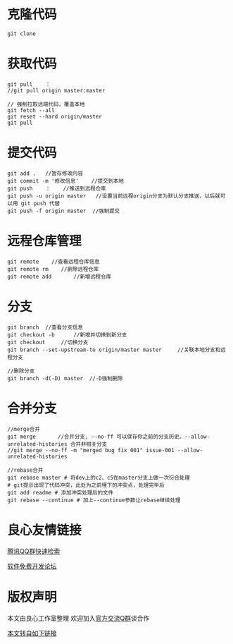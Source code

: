 # 克隆代码

    git clone  

# 获取代码

    git pull    ： 
    //git pull origin master:master

    // 强制拉取远端代码，覆盖本地
    git fetch --all
    git reset --hard origin/master
    git pull

# 提交代码

    git add .   //暂存修改内容
    git commit -m '修改信息'    //提交到本地
    git push    ：    //推送到远程仓库
    git push -u origin master   //设置当前远程origin分支为默认分支推送，以后就可以用 git push 代替
    git push -f origin master  //强制提交

# 远程仓库管理

    git remote    //查看远程仓库信息
    git remote rm    //删除远程仓库
    git remote add       //新增远程仓库

# 分支

    git branch  //查看分支信息
    git checkout -b      //新增并切换到新分支
    git checkout     //切换分支
    git branch --set-upstream-to origin/master master     //关联本地分支和远程分支

    //删除分支
    git branch -d(-D) master  //-D强制删除

# 合并分支

    //merge合并
    git merge       //合并分支, –-no-ff 可以保存你之前的分支历史。--allow-unrelated-histories 合并非相关分支
    //git merge --no-ff -m "merged bug fix 001" issue-001 --allow-unrelated-histories

    //rebase合并
    git rebase master # 将dev上的c2、c5在master分支上做一次衍合处理
    # git提示出现了代码冲突，此处为之前埋下的冲突点，处理完毕后
    git add readme # 添加冲突处理后的文件
    git rebase --continue # 加上--continue参数让rebase继续处理



 # 良心友情链接

[腾讯QQ群快速检索](http://u.720life.cn/s/8cf73f7c)

[软件免费开发论坛](http://u.720life.cn/s/bbb01dc0)

# 版权声明 

本文由良心工作室整理 欢迎加入[官方交流Q群](https://u.720life.cn/s/f2316816)谈合作

[本文转自如下链接](http://u.720life.cn/g/2e71d0f0a5c601172267ba20d3a43c6e916641d96cbe792b1cd9a3e1d7c9a855f78c65113eaf82bce12893cbd197f8e0df0d266c84758d3560748dc9fa1e86a4)